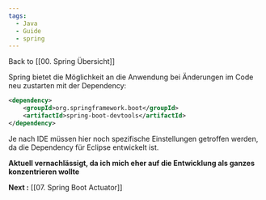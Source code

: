 ```yaml
---
tags:
  - Java
  - Guide
  - spring
---
```

Back to [[00. Spring Übersicht]]

Spring bietet die Möglichkeit an die Anwendung bei Änderungen im Code neu zustarten mit der Dependency:
```xml
<dependency>  
	<groupId>org.springframework.boot</groupId>  
	<artifactId>spring-boot-devtools</artifactId>  
</dependency>
```

Je nach IDE müssen hier noch spezifische Einstellungen getroffen werden, da die Dependency für Eclipse entwickelt ist.


**Aktuell vernachlässigt, da ich mich eher auf die Entwicklung als ganzes konzentrieren wollte**

**Next :** [[07. Spring Boot Actuator]]
